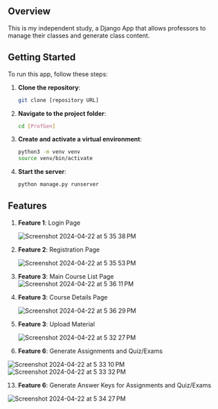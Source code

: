 ## Overview
This is my independent study, a Django App that allows professors to manage their classes and generate class content.

## Getting Started
To run this app, follow these steps:

1. **Clone the repository**:
   ```bash
   git clone [repository URL]
   ```
2. **Navigate to the project folder**:
   ```bash
   cd [ProfGen]
   ```
3. **Create and activate a virtual environment**:
   ```bash
   python3 -m venv venv
   source venv/bin/activate
   ```
4. **Start the server**:
   ```bash
   python manage.py runserver
   ```

## Features

1. **Feature 1**: Login Page
   
   ![Screenshot 2024-04-22 at 5 35 38 PM](https://github.com/chloeb292/independent-study/assets/66789673/36ed123a-91b8-4435-9658-89bf73aada9a)

3. **Feature 2**: Registration Page
   
   ![Screenshot 2024-04-22 at 5 35 53 PM](https://github.com/chloeb292/independent-study/assets/66789673/77da6500-2989-48fb-8324-3db176407ce9)

5. **Feature 3**: Main Course List Page
   ![Screenshot 2024-04-22 at 5 36 11 PM](https://github.com/chloeb292/independent-study/assets/66789673/72174568-15b5-4be7-a5df-fb19e557bdbf)

7. **Feature 3**: Course Details Page
   
   ![Screenshot 2024-04-22 at 5 36 29 PM](https://github.com/chloeb292/independent-study/assets/66789673/ee0e01c5-bd65-4d3a-a4e9-1ce5ab8dbf7e)
   
9. **Feature 3**: Upload Material
    
   ![Screenshot 2024-04-22 at 5 32 27 PM](https://github.com/chloeb292/independent-study/assets/66789673/eae2c77e-badb-4fb6-a07a-08e5ed79d651)

11. **Feature 6**: Generate Assignments and Quiz/Exams
    
   ![Screenshot 2024-04-22 at 5 33 10 PM](https://github.com/chloeb292/independent-study/assets/66789673/c7f394b7-f13e-4369-89a7-6fef2ced24f5)
   ![Screenshot 2024-04-22 at 5 33 32 PM](https://github.com/chloeb292/independent-study/assets/66789673/38bc98d9-fcec-4148-bef5-773926a71359)

13. **Feature 6**: Generate Answer Keys for Assignments and Quiz/Exams
    
   ![Screenshot 2024-04-22 at 5 34 27 PM](https://github.com/chloeb292/independent-study/assets/66789673/d9da61e7-067d-4195-baf8-8170a83dc594)

